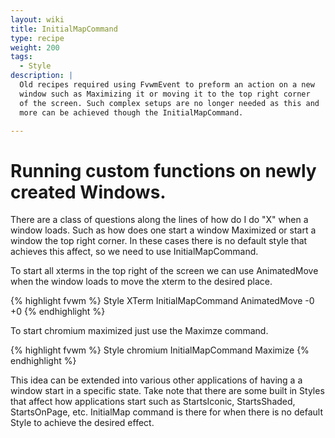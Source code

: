 ```yaml
---
layout: wiki
title: InitialMapCommand
type: recipe
weight: 200
tags:
  - Style
description: |
  Old recipes required using FvwmEvent to preform an action on a new
  window such as Maximizing it or moving it to the top right corner
  of the screen. Such complex setups are no longer needed as this and
  more can be achieved though the InitialMapCommand.

---
```

# Running custom functions on newly created Windows.

There are a class of questions along the lines of how do I do "X"
when a window loads. Such as how does one start a window Maximized
or start a window the top right corner. In these cases there is
no default style that achieves this affect, so we need to use
InitialMapCommand.

To start all xterms in the top right of the screen we can use
AnimatedMove when the window loads to move the xterm to the desired
place. 

{% highlight fvwm %}
Style XTerm InitialMapCommand AnimatedMove -0 +0
{% endhighlight %}

To start chromium maximized just use the Maximze command.

{% highlight fvwm %}
Style chromium InitialMapCommand Maximize
{% endhighlight %}

This idea can be extended into various other applications of having a
a window start in a specific state. Take note that there are some
built in Styles that affect how applications start such as StartsIconic,
StartsShaded, StartsOnPage, etc. InitialMap command is there for
when there is no default Style to achieve the desired effect.


